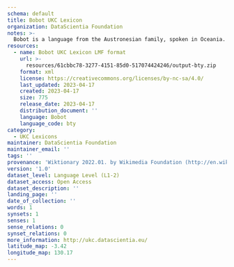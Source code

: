 ```yaml
---
schema: default
title: Bobot UKC Lexicon
organization: DataScientia Foundation
notes: >-
  Bobot is a language from the Austronesian family, spoken in Oceania. The UKC Lexicon of Bobot is represented as a lexico-semantic network. It consists of words, word senses, synsets, as well as sense-level and synset-level relationships.
resources:
  - name: Bobot UKC Lexicon LMF format
    url: >-
      resources/61cbbc78-3277-4151-85d0-517074424246/output-bty.zip
    format: xml
    license: https://creativecommons.org/licenses/by-nc-sa/4.0/
    last_updated: 2023-04-17
    created: 2023-04-17
    size: 775
    release_date: 2023-04-17
    distribution_document: ''
    language: Bobot
    language_code: bty
category:
  - UKC Lexicons
maintainer: DataScientia Foundation
maintainer_email: ''
tags: ''
provenance: 'Wiktionary 2022.01. by Wikimedia Foundation (http://en.wiktionary.org); Princeton WordNet 2.1 by Princeton University (https://wordnet.princeton.edu)'
version: '1.0'
dataset_level: Language Level (L1-2)
dataset_access: Open Access
dataset_description: ''
landing_page: ''
date_of_collection: ''
words: 1
synsets: 1
senses: 1
sense_relations: 0
synset_relations: 0
more_information: http://ukc.datascientia.eu/
latitude_map: -3.42
longitude_map: 130.17
---
```

